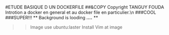 #ETUDE BASIQUE D UN DOCKERFILE
##&COPY Copyright TANGUY FOUDA
Introtion a docker en general et au docker file en particulier.\n
###COOL
###SUPER!!!
** Background is looding ***....*** **
>>	Image use ubuntu:laster
>>	Install Vim at image
